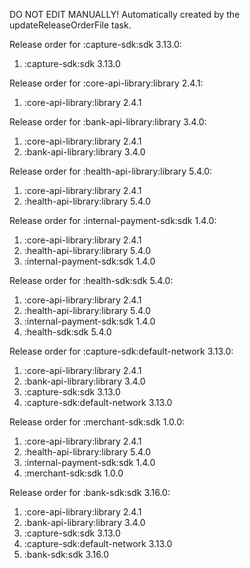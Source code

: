 DO NOT EDIT MANUALLY!
Automatically created by the updateReleaseOrderFile task.

Release order for :capture-sdk:sdk 3.13.0:
 1. :capture-sdk:sdk 3.13.0

Release order for :core-api-library:library 2.4.1:
 1. :core-api-library:library 2.4.1

Release order for :bank-api-library:library 3.4.0:
 1. :core-api-library:library 2.4.1
 2. :bank-api-library:library 3.4.0

Release order for :health-api-library:library 5.4.0:
 1. :core-api-library:library 2.4.1
 2. :health-api-library:library 5.4.0

Release order for :internal-payment-sdk:sdk 1.4.0:
 1. :core-api-library:library 2.4.1
 2. :health-api-library:library 5.4.0
 3. :internal-payment-sdk:sdk 1.4.0

Release order for :health-sdk:sdk 5.4.0:
 1. :core-api-library:library 2.4.1
 2. :health-api-library:library 5.4.0
 3. :internal-payment-sdk:sdk 1.4.0
 4. :health-sdk:sdk 5.4.0

Release order for :capture-sdk:default-network 3.13.0:
 1. :core-api-library:library 2.4.1
 2. :bank-api-library:library 3.4.0
 3. :capture-sdk:sdk 3.13.0
 4. :capture-sdk:default-network 3.13.0

Release order for :merchant-sdk:sdk 1.0.0:
 1. :core-api-library:library 2.4.1
 2. :health-api-library:library 5.4.0
 3. :internal-payment-sdk:sdk 1.4.0
 4. :merchant-sdk:sdk 1.0.0

Release order for :bank-sdk:sdk 3.16.0:
 1. :core-api-library:library 2.4.1
 2. :bank-api-library:library 3.4.0
 3. :capture-sdk:sdk 3.13.0
 4. :capture-sdk:default-network 3.13.0
 5. :bank-sdk:sdk 3.16.0

